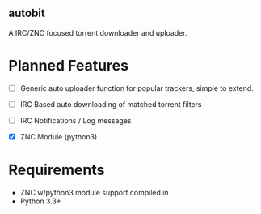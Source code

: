 autobit
--------

A IRC/ZNC focused torrent downloader and uploader.


Planned Features
================

- [ ] Generic auto uploader function for popular trackers, simple to extend.
- [ ] IRC Based auto downloading of matched torrent filters
- [ ] IRC Notifications / Log messages
- [x] ZNC Module (python3)


Requirements
============

- ZNC w/python3 module support compiled in
- Python 3.3+
